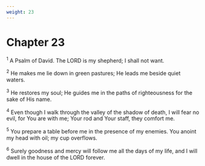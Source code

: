 ```yaml
---
weight: 23
---
```


# Chapter 23

<sup>1</sup> A Psalm of David. The LORD is my shepherd; I shall not want. 

<sup>2</sup> He makes me lie down in green pastures; He leads me beside quiet waters. 

<sup>3</sup> He restores my soul; He guides me in the paths of righteousness for the sake of His name. 

<sup>4</sup> Even though I walk through the valley of the shadow of death, I will fear no evil, for You are with me; Your rod and Your staff, they comfort me. 

<sup>5</sup> You prepare a table before me in the presence of my enemies. You anoint my head with oil; my cup overflows. 

<sup>6</sup> Surely goodness and mercy will follow me all the days of my life, and I will dwell in the house of the LORD forever. 


